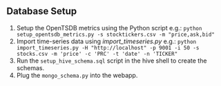 ## Database Setup
1. Setup the OpenTSDB metrics using the Python script e.g.: `python setup_opentsdb_metrics.py -s stocktickers.csv -m "price,ask,bid"`
2. Import time-series data using _import_timeseries.py_ e.g.: `python import_timeseries.py -H "http://localhost" -p 9001 -i 50 -s stocks.csv -m 'price' -c 'PRC' -t 'date' -n 'TICKER"`
3. Run the `setup_hive_schema.sql` script in the hive shell to create the schemas.
3. Plug the `mongo_schema.py` into the webapp.

